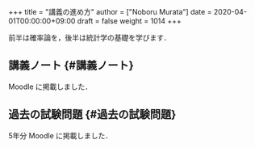 +++
title = "講義の進め方"
author = ["Noboru Murata"]
date = 2020-04-01T00:00:00+09:00
draft = false
weight = 1014
+++

前半は確率論を，後半は統計学の基礎を学びます．


## 講義ノート {#講義ノート}

Moodle に掲載しました．


## 過去の試験問題 {#過去の試験問題}

5年分 Moodle に掲載しました．